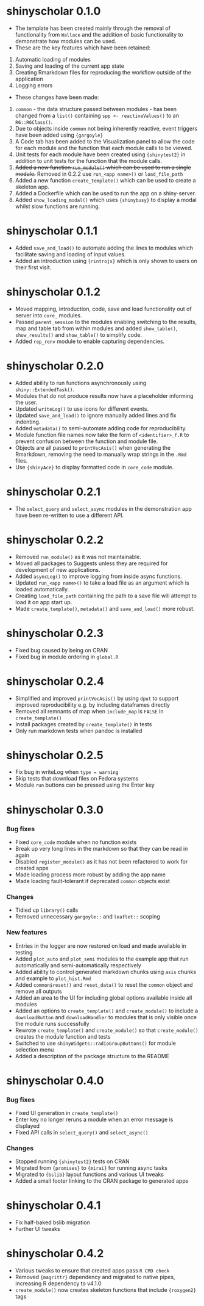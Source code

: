 shinyscholar 0.1.0
=============
- The template has been created mainly through the removal of functionality from `Wallace` and the addition of basic functionality to demonstrate how modules can be used. 
- These are the key features which have been retained:
1. Automatic loading of modules
2. Saving and loading of the current app state
3. Creating Rmarkdown files for reproducing the workflow outside of the application
4. Logging errors 

- These changes have been made:
1. `common` - the data structure passed between modules - has been changed from a `list()` containing `spp <- reactiveValues()` to an `R6::R6Class()`.
2. Due to objects inside `common` not being inherently reactive, event triggers have been added using `{gargoyle}`
3. A Code tab has been added to the Visualization panel to allow the code for each module and the function that each module calls to be viewed.
4. Unit tests for each module have been created using `{shinytest2}` in addition to unit tests for the function that the module calls.
5. ~~Added a new function `run_module()` which can be used to run a single module.~~ Removed in 0.2.2 use `run_<app name>()` or `load_file_path`
6. Added a new function `create_template()` which can be used to create a skeleton app.
7. Added a Dockerfile which can be used to run the app on a shiny-server.
8. Added `show_loading_modal()` which uses `{shinybusy}` to display a modal whilst slow functions are running.

shinyscholar 0.1.1
=============
- Added `save_and_load()` to automate adding the lines to modules which facilitate saving and loading of input values.
- Added an introduction using `{rintrojs}` which is only shown to users on their first visit.

shinyscholar 0.1.2
=============
- Moved mapping, introduction, code, save and load functionality out of server into `core_` modules.
- Passed `parent_session` to the modules enabling switching to the results, map and table tab from within modules and added `show_table()`, `show_results()` and `show_table()` to simplify code.
- Added `rep_renv` module to enable capturing dependencies.

shinyscholar 0.2.0
=============
- Added ability to run functions asynchronously using `shiny::ExtendedTask()`.
- Modules that do not produce results now have a placeholder informing the user.
- Updated `writeLog()` to use icons for different events.
- Updated `save_and_load()` to ignore manually added lines and fix indenting.
- Added `metadata()` to semi-automate adding code for reproducibility.
- Module function file names now take the form of `<identifier>_f.R` to prevent confusion between the function and module file.
- Objects are all passed to `printVecAsis()` when generating the Rmarkdown, removing the need to manually wrap strings in the `.Rmd` files.
- Use `{shinyAce}` to display formatted code in `core_code` module.

shinyscholar 0.2.1
=============
- The `select_query` and `select_async` modules in the demonstration app have been re-written to use a different API.

shinyscholar 0.2.2
=============
- Removed `run_module()` as it was not maintainable.
- Moved all packages to Suggests unless they are required for development of new applications.
- Added `asyncLog()` to improve logging from inside async functions.
- Updated `run_<app name>()` to take a load file as an argument which is loaded automatically.
- Creating `load_file_path` containing the path to a save file will attempt to load it on app start up.
- Made `create_template()`, `metadata()` and `save_and_load()` more robust.

shinyscholar 0.2.3
=============
- Fixed bug caused by being on CRAN
- Fixed bug in module ordering in `global.R`

shinyscholar 0.2.4
=============
- Simplified and improved `printVecAsis()` by using `dput` to support improved reproducibility e.g. by including dataframes directly
- Removed all remnants of map when `include_map` is `FALSE` in `create_template()`
- Install packages created by `create_template()` in tests
- Only run markdown tests when pandoc is installed

shinyscholar 0.2.5
=============
- Fix bug in writeLog when `type = warning`
- Skip tests that download files on Fedora systems
- Module `run` buttons can be pressed using the Enter key

shinyscholar 0.3.0
=============

### Bug fixes
- Fixed `core_code` module when no function exists
- Break up very long lines in the markdown so that they can be read in again
- Disabled `register_module()` as it has not been refactored to work for created apps 
- Made loading process more robust by adding the app name 
- Made loading fault-tolerant if deprecated `common` objects exist

### Changes
- Tidied up `library()` calls
- Removed unnecessary `gargoyle::` and `leaflet::` scoping 

### New features
- Entries in the logger are now restored on load and made available in testing
- Added `plot_auto` and `plot_semi` modules to the example app that run automatically and semi-automatically respectively
- Added ability to control generated markdown chunks using `asis` chunks and example to `plot_hist.Rmd`
- Added `common$reset()` and `reset_data()` to reset the `common` object and remove all outputs
- Added an area to the UI for including global options available inside all modules
- Added an options to `create_template()` and `create_module()` to include a `downloadButton` and `downloadHandler` to modules that is only visible once the module runs successfully
- Rewrote `create_template()` and `create_module()` so that `create_module()` creates the module function and tests
- Switched to use `shinyWidgets::radioGroupButtons()` for module selection menu
- Added a description of the package structure to the README

shinyscholar 0.4.0
=============

### Bug fixes
- Fixed UI generation in `create_template()` 
- Enter key no longer reruns a module when an error message is displayed
- Fixed API calls in `select_query()` and `select_async()`

### Changes
- Stopped running `{shinytest2}` tests on CRAN 
- Migrated from `{promises}` to `{mirai}` for running async tasks
- Migrated to `{bslib}` layout functions and various UI tweaks
- Added a small footer linking to the CRAN package to generated apps

shinyscholar 0.4.1
=============
- Fix half-baked bslib migration
- Further UI tweaks

shinyscholar 0.4.2
=============
- Various tweaks to ensure that created apps pass `R CMD check`
- Removed `{magrittr}` dependency and migrated to native pipes, increasing R dependency to v4.1.0
- `create_module()` now creates skeleton functions that include `{roxygen2}` tags
